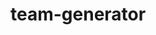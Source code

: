 # team-generator

<!--
    WELCOME TO THE STRIVE TEAM GENERATOR!

    In this app you will generate teams and assign the participants to them.
    You will use the Bootstrap components for the elements of your app.

    The features are the following:
    - The user should be able to add a list of names, find a way to get the user input and fill a list with the new name.
    - The user should be able to set the number of teams he wants, so that they will be generated. A team is just another list to be displayed.
    - An "Assign" button will be required in order to launch the team generation functionality.
    - Every time the user clicks on the "Assign" button, a random name is placed in a team and removed from the initial list.
    - Each team should be inside a "column" to be responsive.
    - [EXTRA] Create a button to remove a user from a team, and putting him back in the main list, waiting to be reassigned.
    - [EXTRA] Create a button to reset the state of the app.
-->

